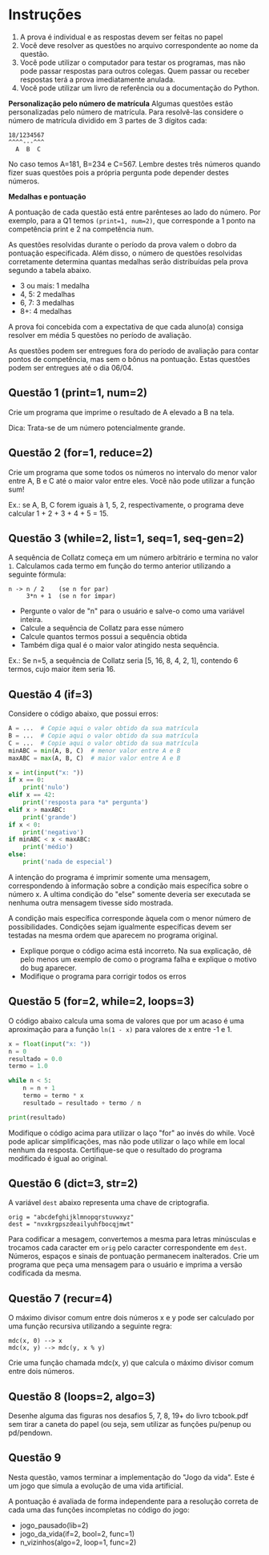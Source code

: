 # Instruções

1. A prova é individual e as respostas devem ser feitas no papel
2. Você deve resolver as questões no arquivo correspondente ao nome da questão.
3. Você pode utilizar o computador para testar os programas, mas não pode passar respostas para outros colegas. Quem passar ou receber respostas terá a prova imediatamente anulada.
4. Você pode utilizar um livro de referência ou a documentação do Python.

**Personalização pelo número de matrícula**
Algumas questões estão personalizadas pelo número de matrícula. Para resolvê-las
considere o número de matrícula dividido em 3 partes de 3 dígitos cada:

    18/1234567
    ^^^^---^^^
      A  B  C

No caso temos A=181, B=234 e C=567. Lembre destes três números quando fizer
suas questões pois a própria pergunta pode depender destes números.

**Medalhas e pontuação**

A pontuação de cada questão está entre parênteses ao lado do número. Por exemplo, para a Q1 temos `(print=1, num=2)`, que corresponde a 1 ponto na competência print e 2 na competência num. 

As questões resolvidas durante o período da prova valem o dobro da pontuação especificada. Além disso, o número de questões resolvidas corretamente determina quantas medalhas serão distribuídas pela prova segundo a tabela abaixo.

* 3 ou mais: 1 medalha
* 4, 5: 2 medalhas
* 6, 7: 3 medalhas
* 8+: 4 medalhas

A prova foi concebida com a expectativa de que cada aluno(a) consiga resolver em média 5 questões no período de avaliação.

As questões podem ser entregues fora do período de avaliação para contar pontos de competência, mas sem o bônus na pontuação. Estas questões podem ser entregues até o dia 06/04. 


## Questão 1  (print=1, num=2)

Crie um programa que imprime o resultado de A elevado a B na tela. 

Dica: Trata-se de um número potencialmente grande. 


## Questão 2  (for=1, reduce=2)

Crie um programa que some todos os números no intervalo do menor valor entre A, B e C até o maior valor entre eles. Você não pode utilizar a função sum!

Ex.: se A, B, C forem iguais à 1, 5, 2, respectivamente, o programa deve calcular 1 + 2 + 3 + 4 + 5 = 15.


## Questão 3  (while=2, list=1, seq=1, seq-gen=2)

A sequência de Collatz começa em um número arbitrário e termina no valor `1`. Calculamos cada termo em função do termo anterior utilizando a seguinte  fórmula:

    n -> n / 2    (se n for par)
         3*n + 1  (se n for ímpar)

* Pergunte o valor de "n" para o usuário e salve-o como uma variável inteira.
* Calcule a sequência de Collatz para esse número
* Calcule quantos termos possui a sequência obtida
* Também diga qual é o maior valor atingido nesta sequência.

Ex.: Se n=5, a sequência de Collatz seria [5, 16, 8, 4, 2, 1], contendo 6 termos, cujo maior item seria 16.


## Questão 4  (if=3)

Considere o código abaixo, que possui erros:

```python
A = ...  # Copie aqui o valor obtido da sua matrícula
B = ...  # Copie aqui o valor obtido da sua matrícula
C = ...  # Copie aqui o valor obtido da sua matrícula
minABC = min(A, B, C)  # menor valor entre A e B
maxABC = max(A, B, C)  # maior valor entre A e B

x = int(input("x: "))
if x == 0:
    print('nulo')
elif x == 42:
    print('resposta para *a* pergunta')
elif x > maxABC:
    print('grande')
if x < 0:
    print('negativo')
if minABC < x < maxABC:
    print('médio')
else:
    print('nada de especial')
```

A intenção do programa é imprimir somente uma mensagem, correspondendo à informação sobre a condição mais específica sobre o número x. A ultima condição do  "else" somente deveria ser executada se nenhuma outra mensagem tivesse sido mostrada. 

A condição mais específica corresponde àquela com o menor número de possibilidades. Condições sejam igualmente específicas devem ser 
testadas na mesma ordem que aparecem no programa original.

* Explique porque o código acima está incorreto. Na sua explicação, dê pelo menos um exemplo de como o programa falha e explique o motivo do bug aparecer.
* Modifique o programa para corrigir todos os erros 


## Questão 5 (for=2, while=2, loops=3)

O código abaixo calcula uma soma de valores que por um acaso é uma aproximação para a função `ln(1 - x)` para valores de x entre -1 e 1. 

```python
x = float(input("x: "))
n = 0
resultado = 0.0
termo = 1.0

while n < 5:
    n = n + 1
    termo = termo * x
    resultado = resultado + termo / n

print(resultado)
```

Modifique o código acima para utilizar o laço "for" ao invés do while. Você pode aplicar simplificações, mas não pode utilizar o laço while em local nenhum da resposta. Certifique-se que o resultado do programa modificado é igual ao original.


## Questão 6  (dict=3, str=2)

A variável `dest` abaixo representa uma chave de criptografia.

```
orig = "abcdefghijklmnopqrstuvwxyz"
dest = "nvxkrgpszdeailyuhfbocqjmwt"
```

Para codificar a mesagem, convertemos a mesma para letras minúsculas e trocamos cada caracter em `orig` pelo caracter correspondente em `dest`.
Números, espaços e sinais de pontuação permanecem inalterados. Crie um programa que peça uma mensagem para o usuário e imprima a versão codificada da mesma.


## Questão 7  (recur=4)

O máximo divisor comum entre dois números x e y pode ser calculado por uma função recursiva utilizando a seguinte regra:

    mdc(x, 0) --> x
    mdc(x, y) --> mdc(y, x % y)

Crie uma função chamada mdc(x, y) que calcula o máximo divisor comum entre dois números.


## Questão 8  (loops=2, algo=3)

Desenhe alguma das figuras nos desafios 5, 7, 8, 19+ do livro tcbook.pdf sem tirar a caneta do papel (ou seja, sem utilizar as funções pu/penup ou pd/pendown.


## Questão 9

Nesta questão, vamos terminar a implementação do "Jogo da vida". Este é um jogo que simula a evolução de uma vida artificial.

A pontuação é avaliada de forma independente para a resolução correta de cada uma das funções incompletas no código do jogo:

* jogo_pausado(lib=2) 
* jogo_da_vida(if=2, bool=2, func=1)
* n_vizinhos(algo=2, loop=1, func=2)
